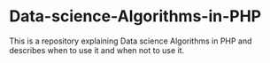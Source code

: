 # Data-science-Algorithms-in-PHP
This is a repository explaining Data science Algorithms in PHP and describes when to use it and when not to use it.
